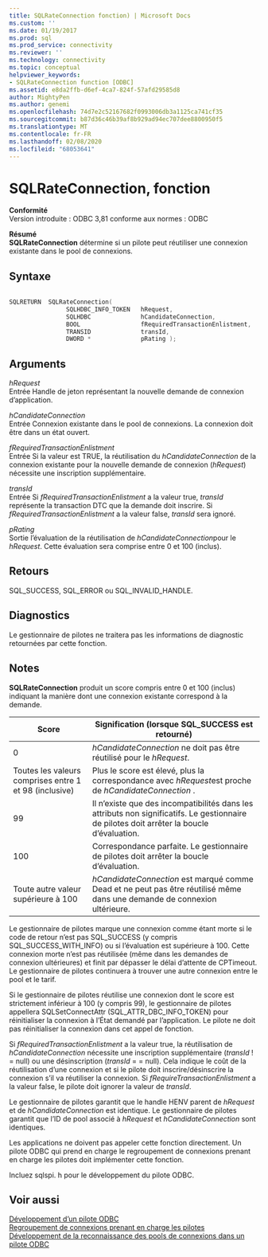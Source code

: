```yaml
---
title: SQLRateConnection fonction) | Microsoft Docs
ms.custom: ''
ms.date: 01/19/2017
ms.prod: sql
ms.prod_service: connectivity
ms.reviewer: ''
ms.technology: connectivity
ms.topic: conceptual
helpviewer_keywords:
- SQLRateConnection function [ODBC]
ms.assetid: e8da2ffb-d6ef-4ca7-824f-57afd29585d8
author: MightyPen
ms.author: genemi
ms.openlocfilehash: 74d7e2c52167682f0993006db3a1125ca741cf35
ms.sourcegitcommit: b87d36c46b39af8b929ad94ec707dee8800950f5
ms.translationtype: MT
ms.contentlocale: fr-FR
ms.lasthandoff: 02/08/2020
ms.locfileid: "68053641"
---
```

# <a name="sqlrateconnection-function"></a>SQLRateConnection, fonction
**Conformité**  
 Version introduite : ODBC 3,81 conforme aux normes : ODBC  
  
 **Résumé**  
 **SQLRateConnection** détermine si un pilote peut réutiliser une connexion existante dans le pool de connexions.  
  
## <a name="syntax"></a>Syntaxe  
  
```cpp
  
SQLRETURN  SQLRateConnection(  
                SQLHDBC_INFO_TOKEN   hRequest,  
                SQLHDBC              hCandidateConnection,  
                BOOL                 fRequiredTransactionEnlistment,  
                TRANSID              transId,  
                DWORD *              pRating );  
```  
  
## <a name="arguments"></a>Arguments  
 *hRequest*  
 Entrée Handle de jeton représentant la nouvelle demande de connexion d’application.  
  
 *hCandidateConnection*  
 Entrée Connexion existante dans le pool de connexions. La connexion doit être dans un état ouvert.  
  
 *fRequiredTransactionEnlistment*  
 Entrée Si la valeur est TRUE, la réutilisation du *hCandidateConnection* de la connexion existante pour la nouvelle demande de connexion (*hRequest*) nécessite une inscription supplémentaire.  
  
 *transId*  
 Entrée Si *fRequiredTransactionEnlistment* a la valeur true, *transId* représente la transaction DTC que la demande doit inscrire. Si *fRequiredTransactionEnlistment* a la valeur false, *transId* sera ignoré.  
  
 *pRating*  
 Sortie l’évaluation de la réutilisation de *hCandidateConnection*pour le *hRequest*. Cette évaluation sera comprise entre 0 et 100 (inclus).  
  
## <a name="returns"></a>Retours  
 SQL_SUCCESS, SQL_ERROR ou SQL_INVALID_HANDLE.  
  
## <a name="diagnostics"></a>Diagnostics  
 Le gestionnaire de pilotes ne traitera pas les informations de diagnostic retournées par cette fonction.  
  
## <a name="remarks"></a>Notes  
 **SQLRateConnection** produit un score compris entre 0 et 100 (inclus) indiquant la manière dont une connexion existante correspond à la demande.  
  
|Score|Signification (lorsque SQL_SUCCESS est retourné)|  
|-----------|-----------------------------------------------|  
|0|*hCandidateConnection* ne doit pas être réutilisé pour le *hRequest*.|  
|Toutes les valeurs comprises entre 1 et 98 (inclusive)|Plus le score est élevé, plus la correspondance avec *hRequest*est proche de *hCandidateConnection* .|  
|99|Il n’existe que des incompatibilités dans les attributs non significatifs.  Le gestionnaire de pilotes doit arrêter la boucle d’évaluation.|  
|100|Correspondance parfaite.  Le gestionnaire de pilotes doit arrêter la boucle d’évaluation.|  
|Toute autre valeur supérieure à 100|*hCandidateConnection* est marqué comme Dead et ne peut pas être réutilisé même dans une demande de connexion ultérieure.|  
  
 Le gestionnaire de pilotes marque une connexion comme étant morte si le code de retour n’est pas SQL_SUCCESS (y compris SQL_SUCCESS_WITH_INFO) ou si l’évaluation est supérieure à 100. Cette connexion morte n’est pas réutilisée (même dans les demandes de connexion ultérieures) et finit par dépasser le délai d’attente de CPTimeout. Le gestionnaire de pilotes continuera à trouver une autre connexion entre le pool et le tarif.  
  
 Si le gestionnaire de pilotes réutilise une connexion dont le score est strictement inférieur à 100 (y compris 99), le gestionnaire de pilotes appellera SQLSetConnectAttr (SQL_ATTR_DBC_INFO_TOKEN) pour réinitialiser la connexion à l’État demandé par l’application. Le pilote ne doit pas réinitialiser la connexion dans cet appel de fonction.  
  
 Si *fRequiredTransactionEnlistment* a la valeur true, la réutilisation de *hCandidateConnection* nécessite une inscription supplémentaire (*transId* ! = null) ou une désinscription (*transId* = = null). Cela indique le coût de la réutilisation d’une connexion et si le pilote doit inscrire/désinscrire la connexion s’il va réutiliser la connexion. Si *fRequireTransactionEnlistment* a la valeur false, le pilote doit ignorer la valeur de *transId*.  
  
 Le gestionnaire de pilotes garantit que le handle HENV parent de *hRequest* et de *hCandidateConnection* est identique. Le gestionnaire de pilotes garantit que l’ID de pool associé à *hRequest* et *hCandidateConnection* sont identiques.  
  
 Les applications ne doivent pas appeler cette fonction directement. Un pilote ODBC qui prend en charge le regroupement de connexions prenant en charge les pilotes doit implémenter cette fonction.  
  
 Incluez sqlspi. h pour le développement du pilote ODBC.  
  
## <a name="see-also"></a>Voir aussi  
 [Développement d’un pilote ODBC](../../../odbc/reference/develop-driver/developing-an-odbc-driver.md)   
 [Regroupement de connexions prenant en charge les pilotes](../../../odbc/reference/develop-app/driver-aware-connection-pooling.md)   
 [Développement de la reconnaissance des pools de connexions dans un pilote ODBC](../../../odbc/reference/develop-driver/developing-connection-pool-awareness-in-an-odbc-driver.md)

